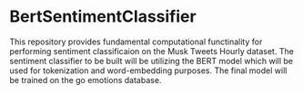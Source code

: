 # BertSentimentClassifier

This repository provides fundamental computational functinality for performing
sentiment classificaion on the Musk Tweets Hourly dataset. The sentiment 
classifier to be built will be utilizing the BERT model which will be used for
tokenization and word-embedding purposes. The final model will be trained on 
the go emotions database.
